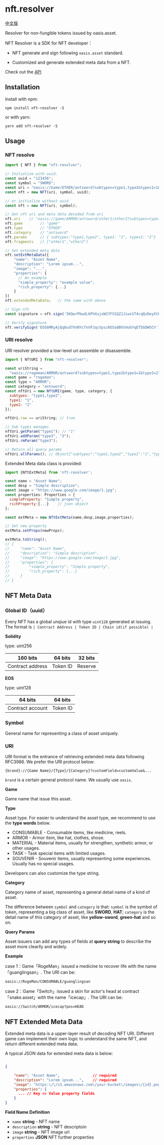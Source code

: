 # nft.resolver

[中文版](README_CN.md)

Resolver for non-fungible tokens issued by oasis.asset.

NFT Resolver is a SDK for NFT developer：

- NFT generate and sign following `oasis.asset` standard.

- Customized and generate extended meta data from a NFT.

Check out the [API](https://mobiusgame.github.io/nft-resolver/)

## Installation

Install with npm:

```shell
npm install nft-resolver -S
```

or with yarn:

```shel
yarn add nft-resolver -S
```

## Usage

### NFT resolve

```javascript
import { NFT } from "nft-resolver";

// Initialize with uuid.
const uuid = "123456";
const symbol = "SWORD";
const uri = "oasis://Game/OTHER/antsword?subtypes=type1,type2&types1=1&types2=2";
const nft = new NFT(uri, symbol, uuid);

// or initialize without uuid
const nft = new NFT(uri, symbol);

// Get nft uri and meta data decoded from uri
nft.uri    // "oasis://game/ARMOR/antsword/other1/other2?subtypes=type1,type2&types1=1&types2=2"
nft.game        // "game"
nft.type        // "OTHER"
nft.category    // "antsword"
nft.params      // { subtypes:"type1,type2", type1: "1", types2: "2"}
nft.fragments   // ["other1","other2"]

// Set extended meta data
nft.setExtMetaData({
    "name": "Asset Name",
    "description": "Lorem ipsum...",
    "image": "...",
    "properties": {
      // An example
      "simple_property": "example value",
      "rich_property": {...}
    }
})
nft.extendedMetaData;   // the same with above

// Sign nft
const signature = nft.sign('5KQwrPbwdL6PhXujxW37FSSQZ1JiwsST4cqQzDeyXtP79zkvFD3');

// Verify signature
nft.verifySign('EOS6MRyAjQq8ud7hVNYcfnVPJqcVpscN5So8BhtHuGYqET5GDW5CV');
```

### URI resolve

URI resolver provided a low-level uri assemble or disassemble.

```javascript
import { NftURI } from "nft-resolver";

const uriString =
  "oasis://rogeman/ARMOR/antsword?subtypes=type1,type2&type1=1&type2=2";
const game = "rogeman";
const type = "ARMOR";
const category = "antsword";
const nftUri = new NftURI(game, type, category, {
  subtypes: "type1,type2",
  type1: "1",
  type2: "2"
});

nftUri.raw == uriString; // true

// Sub types manages
nftUri.getParam("type1"); // "1"
nftUri.addParam("type3", "3");
nftUri.rmParam("type3");

// Return all query params
nftUri.allParams(); // Object{"subtypes":"type1,type2","type1":"1","type2":"2"}
```

Extended Meta data class is provided:

```javascript
import {NftExtMeta} from 'nft-resolver';

const name = "Asset Name";
const desp = "Simple description";
const image = "https://www.google.com/image/1.jpg";
const properties: Properties = {
  simpleProperty: "Simple property",
  richProperty:{...}    // json object
};

const extMeta = new NftExtMeta(name,desp,image,properties);

// Set new property
extMeta.setProps(newProps);

extMeta.toString();
// {
//     "name": "Asset Name",
//     "description": "Simple description",
//     "image": "https://www.google.com/image/1.jpg",
//     "properties": {
//         "simple_property": "Simple property",
//         "rich_property": {...}
//     }
// }
```

## NFT Meta Data

### Global ID（uuid）

Every NFT has a global unqiue id with type `uint128` generated at issuing. The format is `| Contract Address | Token ID | Chain id(if possible) |`

**Solidity**

type: uint256

| 160 bits         | 64 bits  | 32 bits |
| ---------------- | -------- | ------- |
| Contract address | Token ID | Reserve |

**EOS**

type: uint128

| 64 bits          | 64 bits  |
| ---------------- | -------- |
| Contract account | Token ID |

### Symbol

General name for representing a class of asset uniquely.

### URI

URI format is the entrance of retrieving extended meta data following RFC3986. We prefer the URI protocol below:

```
{brand}://{Game Name}/{Type}/{Category}?customField=customValue&...
```

`brand` is a certain general protocol name. We usually use `oasis`.

**Game**

Game name that issue this asset.

**Type**

Asset type. For easier to understand the asset type, we recommend to use the **type words** below.

- CONSUMABLE - Consumable items, like medicine, reels.
- ARMOR - Armor item, like hat, clothes, shose.
- MATERIAL - Material items, usually for strengthen, synthetic armor, or other usages.
- TASK - Task special items with limited usages.
- SOUVENIR - Souvenir items, usually representing some experiences. Usually has no special usages.

Developers can also customize the type string.

**Category**

Category name of asset, representing a general detail name of a kind of asset.

The difference between `symbol` and `category` is that: `symbol` is the symbol of token, representing a big class of asset, like **SWORD**, **HAT**; `category` is the detail name of this category of asset, like **yellow-sword**, **green-hat** and so on.

**Query Params**

Asset issuers can add any types of fields at **query string** to describe the asset more clearlly and widely.

**Example**

case 1：Game「RogeMan」issued a medicine to recover life with the name「guanglingsan」. The URI can be:

```
oasis://RogeMan/CONSUMABLE/guanglingsan
```

case 2：Game「Switch」issued a skin for actor's head at contract「snake.asset」with the name「icecap」. The URI can be:

```
oasis://Switch/ARMOR/icecap?pos=HEAD
```

## NFT Extended Meta Data

Extended meta data is a upper-layer result of decoding NFT URI. Different game can implement their own logic to understand the same NFT, and return different extended meta data.

A typical JSON data for extended meta data is below:

```json

{

    "name": "Asset Name",               // required
    "description": "Lorem ipsum...",    // required
    "image": "https:\/\/s3.amazonaws.com\/your-bucket\/images\/{id}.png",    // required
    "properties": {
      ... // Key => Value property fields
    }
}

```

**Field Name Definition**

- `name` **string** - NFT name
- `description` **string** - NFT descriptoin
- `image` **string** - NFT image url
- `properties` **JSON** NFT further properties
